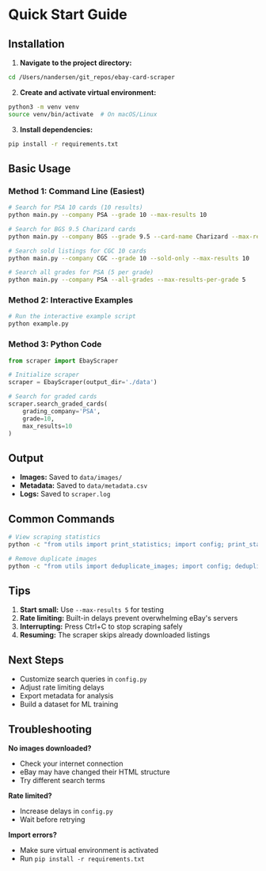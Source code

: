 # Quick Start Guide

## Installation

1. **Navigate to the project directory:**
```bash
cd /Users/nandersen/git_repos/ebay-card-scraper
```

2. **Create and activate virtual environment:**
```bash
python3 -m venv venv
source venv/bin/activate  # On macOS/Linux
```

3. **Install dependencies:**
```bash
pip install -r requirements.txt
```

## Basic Usage

### Method 1: Command Line (Easiest)

```bash
# Search for PSA 10 cards (10 results)
python main.py --company PSA --grade 10 --max-results 10

# Search for BGS 9.5 Charizard cards
python main.py --company BGS --grade 9.5 --card-name Charizard --max-results 5

# Search sold listings for CGC 10 cards
python main.py --company CGC --grade 10 --sold-only --max-results 10

# Search all grades for PSA (5 per grade)
python main.py --company PSA --all-grades --max-results-per-grade 5
```

### Method 2: Interactive Examples

```bash
# Run the interactive example script
python example.py
```

### Method 3: Python Code

```python
from scraper import EbayScraper

# Initialize scraper
scraper = EbayScraper(output_dir='./data')

# Search for graded cards
scraper.search_graded_cards(
    grading_company='PSA',
    grade=10,
    max_results=10
)
```

## Output

- **Images:** Saved to `data/images/`
- **Metadata:** Saved to `data/metadata.csv`
- **Logs:** Saved to `scraper.log`

## Common Commands

```bash
# View scraping statistics
python -c "from utils import print_statistics; import config; print_statistics(config.METADATA_FILE)"

# Remove duplicate images
python -c "from utils import deduplicate_images; import config; deduplicate_images(config.IMAGES_DIR, config.METADATA_FILE)"
```

## Tips

1. **Start small:** Use `--max-results 5` for testing
2. **Rate limiting:** Built-in delays prevent overwhelming eBay's servers
3. **Interrupting:** Press Ctrl+C to stop scraping safely
4. **Resuming:** The scraper skips already downloaded listings

## Next Steps

- Customize search queries in `config.py`
- Adjust rate limiting delays
- Export metadata for analysis
- Build a dataset for ML training

## Troubleshooting

**No images downloaded?**
- Check your internet connection
- eBay may have changed their HTML structure
- Try different search terms

**Rate limited?**
- Increase delays in `config.py`
- Wait before retrying

**Import errors?**
- Make sure virtual environment is activated
- Run `pip install -r requirements.txt`

